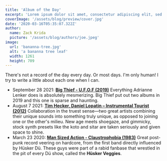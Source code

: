 ```yaml
---
title: 'Album of the Day'
excerpt: 'Lorem ipsum dolor sit amet, consectetur adipiscing elit, sed do eiusmod tempor incididunt ut labore et dolore magna aliqua. Praesent elementum facilisis leo vel fringilla est ullamcorper eget. At imperdiet dui accumsan sit amet nulla facilities morbi tempus.'
coverImage: '/assets/blog/preview/cover.jpg'
date: '2020-03-16T05:35:07.322Z'
author:
  name: Zack Krida
  picture: '/assets/blog/authors/joe.jpeg'
image:
  url: 'bananna-tree.jpg'
  alt: 'a bananna tree leaf'
  width: 1261
  height: 709
---
```


There's not a record of the day every day. Or most days. I'm only human! I try to write a little about each one when I can.

- September 28 2021: **[Big Thief - U.F.O.F (2019)](https://www.discogs.com/Big-Thief-UFOF/master/1542369)** Everything Adrianne Lenker does is absolutely mesmerizing. Big Thief put out two albums in 2019 and this one is sparse and haunting.
- August 7 2021: **[Tim Hecker, Daniel Lopatin ‎– Instrumental Tourist (2012)](https://www.discogs.com/Tim-Hecker-Daniel-Lopatin-Instrumental-Tourist/master/494432)** Collaboration in the truest sense—two great artists combining their unique sounds into something truly unique, as opposed to joining one or the other's milieu. New age meets shoegaze, and gimmicky, stock synth presets like the koto and sitar are taken seriously and given space to shine.
- March 23 2020: **[Man Sized Action - Claustrophobia (1983)](https://www.discogs.com/Man-Sized-Action-Claustrophobia/release/3825713)** Great post-punk record veering on hardcore, from the first band directly influenced by Hüsker Dü. These guys were part of a rabid fanbase that wrestled in the pit of every Dü show, called the **Hüsker Veggies**.
